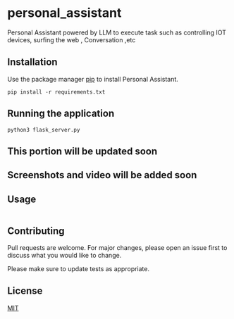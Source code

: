 # personal_assistant
Personal Assistant powered by LLM to execute task such as controlling IOT devices, surfing the web , Conversation ,etc


## Installation

Use the package manager [pip](https://pip.pypa.io/en/stable/) to install Personal Assistant.
```
pip install -r requirements.txt
```

## Running the application
```
python3 flask_server.py
```


## This portion will be updated soon 
## Screenshots and video will be added soon

## Usage

```python

```

## Contributing

Pull requests are welcome. For major changes, please open an issue first
to discuss what you would like to change.

Please make sure to update tests as appropriate.

## License

[MIT](https://choosealicense.com/licenses/mit/)